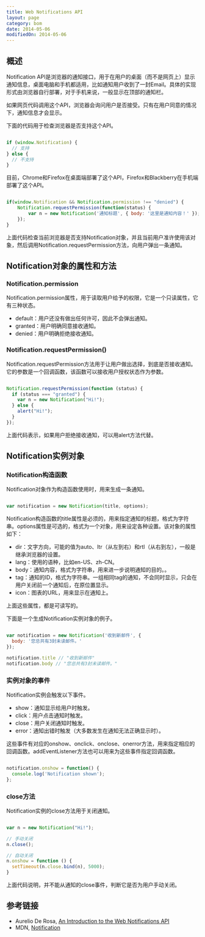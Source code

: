 ```yaml
---
title: Web Notifications API
layout: page
category: bom
date: 2014-05-06
modifiedOn: 2014-05-06
---
```


## 概述

Notification API是浏览器的通知接口，用于在用户的桌面（而不是网页上）显示通知信息，桌面电脑和手机都适用，比如通知用户收到了一封Email。具体的实现形式由浏览器自行部署，对于手机来说，一般显示在顶部的通知栏。

如果网页代码调用这个API，浏览器会询问用户是否接受。只有在用户同意的情况下，通知信息才会显示。

下面的代码用于检查浏览器是否支持这个API。

```javascript

if (window.Notification) {
  // 支持
} else {
  // 不支持
}

```

目前，Chrome和Firefox在桌面端部署了这个API，Firefox和Blackberry在手机端部署了这个API。

```javascript

if(window.Notification && Notification.permission !== "denied") {
	Notification.requestPermission(function(status) {
		var n = new Notification('通知标题', { body: '这里是通知内容！' }); 
	});
}

```

上面代码检查当前浏览器是否支持Notification对象，并且当前用户准许使用该对象，然后调用Notification.requestPermission方法，向用户弹出一条通知。

## Notification对象的属性和方法

### Notification.permission

Notification.permission属性，用于读取用户给予的权限，它是一个只读属性，它有三种状态。

- default：用户还没有做出任何许可，因此不会弹出通知。
- granted：用户明确同意接收通知。
- denied：用户明确拒绝接收通知。

### Notification.requestPermission()

Notification.requestPermission方法用于让用户做出选择，到底是否接收通知。它的参数是一个回调函数，该函数可以接收用户授权状态作为参数。

```javascript

Notification.requestPermission(function (status) {
  if (status === "granted") {
    var n = new Notification("Hi!");
  } else {
    alert("Hi!");
  }
});

```

上面代码表示，如果用户拒绝接收通知，可以用alert方法代替。

## Notification实例对象

### Notification构造函数

Notification对象作为构造函数使用时，用来生成一条通知。

```javascript

var notification = new Notification(title, options);

```

Notification构造函数的title属性是必须的，用来指定通知的标题，格式为字符串。options属性是可选的，格式为一个对象，用来设定各种设置。该对象的属性如下：

- dir：文字方向，可能的值为auto、ltr（从左到右）和rtl（从右到左），一般是继承浏览器的设置。
- lang：使用的语种，比如en-US、zh-CN。
- body：通知内容，格式为字符串，用来进一步说明通知的目的。。
- tag：通知的ID，格式为字符串。一组相同tag的通知，不会同时显示，只会在用户关闭前一个通知后，在原位置显示。
- icon：图表的URL，用来显示在通知上。

上面这些属性，都是可读写的。

下面是一个生成Notification实例对象的例子。

```javascript

var notification = new Notification('收到新邮件', {
  body: '您总共有3封未读邮件。'
});

notification.title // "收到新邮件"
notification.body // "您总共有3封未读邮件。"

```

### 实例对象的事件

Notification实例会触发以下事件。

- show：通知显示给用户时触发。
- click：用户点击通知时触发。
- close：用户关闭通知时触发。
- error：通知出错时触发（大多数发生在通知无法正确显示时）。

这些事件有对应的onshow、onclick、onclose、onerror方法，用来指定相应的回调函数。addEventListener方法也可以用来为这些事件指定回调函数。

```javascript

notification.onshow = function() {
  console.log('Notification shown');
};

```

### close方法

Notification实例的close方法用于关闭通知。

```javascript

var n = new Notification("Hi!");

// 手动关闭
n.close();

// 自动关闭
n.onshow = function () { 
  setTimeout(n.close.bind(n), 5000); 
}

```

上面代码说明，并不能从通知的close事件，判断它是否为用户手动关闭。

## 参考链接

- Aurelio De Rosa, [An Introduction to the Web Notifications API](http://www.sitepoint.com/introduction-web-notifications-api/)
- MDN, [Notification](https://developer.mozilla.org/en-US/docs/Web/API/Notification)
